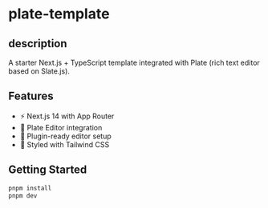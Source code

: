 # plate-template

## description

A starter Next.js + TypeScript template integrated with Plate (rich text editor based on Slate.js).

## Features

- ⚡ Next.js 14 with App Router
- 🧠 Plate Editor integration
- 🧱 Plugin-ready editor setup
- 💅 Styled with Tailwind CSS

## Getting Started

```bash
pnpm install
pnpm dev
